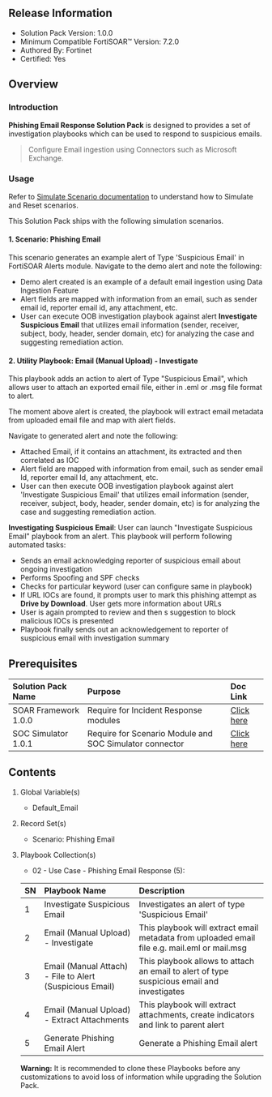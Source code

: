 ## Release Information

- Solution Pack Version: 1.0.0
- Minimum Compatible FortiSOAR™ Version: 7.2.0
- Authored By: Fortinet
- Certified: Yes

## Overview

### Introduction
**Phishing Email Response Solution Pack** is designed to provides a set of investigation playbooks which can be used to respond to suspicious emails.
> Configure Email ingestion using Connectors such as Microsoft Exchange.

### Usage

Refer to [Simulate Scenario documentation](https://github.com/fortinet-fortisoar/solution-pack-soc-simulator/blob/develop/docs/solution-pack-guide.md) to understand how to Simulate and Reset scenarios.

This Solution Pack ships with the following simulation scenarios.

#### 1. Scenario: Phishing Email
This scenario generates an example alert of Type 'Suspicious Email' in FortiSOAR Alerts module.
Navigate to the demo alert and note the following:

- Demo alert created is an example of a default email ingestion using Data Ingestion Feature
- Alert fields are mapped with information from an email, such as sender email id, reporter email id, any attachment, etc.
- User can execute OOB investigation playbook against alert **Investigate Suspicious Email** that utilizes email information (sender, receiver, subject, body, header, sender domain, etc) for analyzing the case and suggesting remediation action.

#### 2. Utility Playbook: Email (Manual Upload) - Investigate

This playbook adds an action to alert of Type "Suspicious Email", which allows user to attach an exported email file, either in .eml or .msg file format to alert. 

The moment above alert is created, the playbook will extract email metadata from uploaded email file and map with alert fields.

Navigate to generated alert and note the following:
- Attached  Email, if it contains an attachment, its extracted and then correlated as IOC 
- Alert field are mapped with information from email, such as sender email Id, reporter email Id, any attachment, etc.
- User can then execute OOB investigation playbook against alert 'Investigate Suspicious Email' that utilizes email information (sender, receiver, subject, body, header, sender domain, etc) is for analyzing the case and suggesting remediation action.

**Investigating Suspicious Email**: User can launch "Investigate Suspicious Email" playbook from an alert. This playbook will perform following automated tasks:

- Sends an email acknowledging reporter of suspicious email about ongoing investigation 
- Performs Spoofing and SPF checks
- Checks for particular keyword (user can configure same in playbook)
- If URL IOCs are found, it prompts user to mark this phishing attempt as **Drive by Download**. User gets more information about URLs
- User is again prompted to review and then s suggestion to block malicious IOCs is presented
- Playbook finally sends out an acknowledgement to reporter of suspicious email with investigation summary

## Prerequisites

|**Solution Pack Name**|**Purpose**|**Doc Link**|
| :- | :- | :- |
|SOAR Framework 1.0.0|Require for Incident Response modules|[Click here](https://github.com/fortinet-fortisoar/solution-pack-soar-framework/blob/develop/README.md)|
|SOC Simulator 1.0.1|Require for Scenario Module and SOC Simulator connector| [Click here](https://github.com/fortinet-fortisoar/solution-pack-soc-simulator/blob/develop/README.md)|

## Contents

1. Global Variable(s)
    - Default_Email
2. Record Set(s)
    - Scenario: Phishing Email
3. Playbook Collection(s)
    - 02 - Use Case - Phishing Email Response (5):

    |**SN**|**Playbook Name**|**Description**|
    | :- | :- | :- |
    |1|Investigate Suspicious Email|Investigates an alert of type 'Suspicious Email'|
    |2|Email (Manual Upload) - Investigate|This playbook will extract email metadata from uploaded email file e.g. mail.eml or mail.msg|
    |3|Email (Manual Attach) - File to Alert (Suspicious Email)|This playbook allows to attach an email to alert of type suspicious email and investigates|
    |4|Email (Manual Upload) - Extract Attachments|This playbook will extract attachments, create indicators and link to parent alert|
    |5|Generate Phishing Email Alert|Generate a Phishing Email alert|

     **Warning:** It is recommended to clone these Playbooks before any customizations to avoid loss of information while upgrading the Solution Pack.

